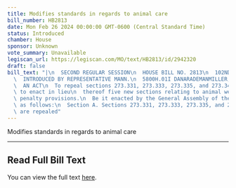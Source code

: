 ```yaml
---
title: Modifies standards in regards to animal care
bill_number: HB2813
date: Mon Feb 26 2024 00:00:00 GMT-0600 (Central Standard Time)
status: Introduced
chamber: House
sponsor: Unknown
vote_summary: Unavailable
legiscan_url: https://legiscan.com/MO/text/HB2813/id/2942320
draft: false
bill_text: "|\n  SECOND REGULAR SESSION\n  HOUSE BILL NO. 2813\n  102ND GENERAL ASSEMBLY\n\
  \  INTRODUCED BY REPRESENTATIVE MANN.\n  5800H.01I DANARADEMANMILLER,ChiefClerk\n\
  \  AN ACT\n  To repeal sections 273.331, 273.333, 273.335, and 273.345, RSMo, and\
  \ to enact in lieu\n  thereof five new sections relating to animal welfare, with\
  \ penalty provisions.\n  Be it enacted by the General Assembly of the state of Missouri,\
  \ as follows:\n  Section A. Sections 273.331, 273.333, 273.335, and 273.345, RSMo,\
  \ are repealed"
---
```

Modifies standards in regards to animal care

---

## Read Full Bill Text

You can view the full text [here](https://legiscan.com/MO/text/HB2813/id/2942320).

